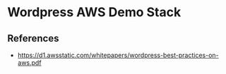 # Wordpress AWS Demo Stack


## References
- https://d1.awsstatic.com/whitepapers/wordpress-best-practices-on-aws.pdf
